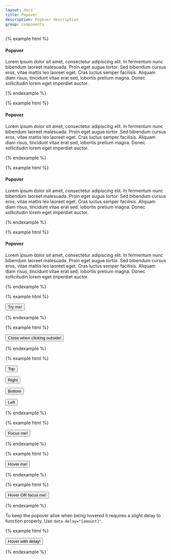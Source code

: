 ```yaml
---
layout: docs
title: Popover
description: Popover description
group: components
---
```


{% example html %}

<div class="env-popover">
   <div class="env-popover__arrow env-popover__arrow--top"></div>
   <div class="env-popover__header">
      <h4 class="env-text env-popover__header__title">Popover</h4>
   </div>
   <div class="env-popover__content env-p-around--small">
      <p class="env-text">Lorem ipsum dolor sit amet, consectetur adipiscing elit. In fermentum nunc bibendum laoreet malesuada. Proin eget augue tortor. Sed bibendum cursus eros, vitae mattis leo laoreet eget. Cras luctus semper facilisis. Aliquam diam risus, tincidunt vitae erat sed, lobortis pretium magna. Donec sollicitudin lorem eget imperdiet auctor.</p>
   </div>
</div>

{% endexample %}

{% example html %}

<div class="env-popover">
   <div class="env-popover__arrow env-popover__arrow--bottom"></div>
   <div class="env-popover__header">
      <h4 class="env-text env-popover__header__title">Popover</h4>
   </div>
   <div class="env-popover__content env-p-around--small">
      <p class="env-text">Lorem ipsum dolor sit amet, consectetur adipiscing elit. In fermentum nunc bibendum laoreet malesuada. Proin eget augue tortor. Sed bibendum cursus eros, vitae mattis leo laoreet eget. Cras luctus semper facilisis. Aliquam diam risus, tincidunt vitae erat sed, lobortis pretium magna. Donec sollicitudin lorem eget imperdiet auctor.</p>
   </div>
</div>

{% endexample %}

{% example html %}

<div class="env-popover">
   <div class="env-popover__arrow env-popover__arrow--left"></div>
   <div class="env-popover__header">
      <h4 class="env-text env-popover__header__title">Popover</h4>
   </div>
   <div class="env-popover__content env-p-around--small">
      <p class="env-text">Lorem ipsum dolor sit amet, consectetur adipiscing elit. In fermentum nunc bibendum laoreet malesuada. Proin eget augue tortor. Sed bibendum cursus eros, vitae mattis leo laoreet eget. Cras luctus semper facilisis. Aliquam diam risus, tincidunt vitae erat sed, lobortis pretium magna. Donec sollicitudin lorem eget imperdiet auctor.</p>
   </div>
</div>

{% endexample %}

{% example html %}

<div class="env-popover">
   <div class="env-popover__arrow env-popover__arrow--right"></div>
   <div class="env-popover__header">
      <h4 class="env-text env-popover__header__title">Popover</h4>
   </div>
   <div class="env-popover__content env-p-around--small">
      <p class="env-text">Lorem ipsum dolor sit amet, consectetur adipiscing elit. In fermentum nunc bibendum laoreet malesuada. Proin eget augue tortor. Sed bibendum cursus eros, vitae mattis leo laoreet eget. Cras luctus semper facilisis. Aliquam diam risus, tincidunt vitae erat sed, lobortis pretium magna. Donec sollicitudin lorem eget imperdiet auctor.</p>
   </div>
</div>

{% endexample %}

{% example html %}

<button 
   class="env-button env-button--primary example-popover"
   data-placement="top"
   data-title="Lorem ipsum"
   data-content="Lorem ipsum dolor sit amet, consectetur adipiscing elit. In fermentum nunc bibendum laoreet malesuada. Proin eget augue tortor. Sed bibendum cursus eros, vitae mattis leo laoreet eget.">
   Try me!
</button>

{% endexample %}

{% example html %}

<button 
   class="env-button env-button--primary example-popover"
   data-placement="top"
   data-click-outside="true"
   data-title="Lorem ipsum"
   data-content="Lorem ipsum dolor sit amet, consectetur adipiscing elit. In fermentum nunc bibendum laoreet malesuada. Proin eget augue tortor. Sed bibendum cursus eros, vitae mattis leo laoreet eget.">
   Close when clicking outside!
</button>

{% endexample %}

{% example html %}

<button 
   class="env-button example-popover"
   data-placement="top"
   data-title="Lorem ipsum"
   data-content="Lorem ipsum dolor sit amet, consectetur adipiscing elit. In fermentum nunc bibendum laoreet malesuada. Proin eget augue tortor. Sed bibendum cursus eros, vitae mattis leo laoreet eget.">
   Top
</button>

<button 
   class="env-button example-popover"
   data-placement="right"
   data-title="Lorem ipsum"
   data-content="Lorem ipsum dolor sit amet, consectetur adipiscing elit. In fermentum nunc bibendum laoreet malesuada. Proin eget augue tortor. Sed bibendum cursus eros, vitae mattis leo laoreet eget.">
   Right
</button>

<button 
   class="env-button example-popover"
   data-placement="bottom"
   data-title="Lorem ipsum"
   data-content="Lorem ipsum dolor sit amet, consectetur adipiscing elit. In fermentum nunc bibendum laoreet malesuada. Proin eget augue tortor. Sed bibendum cursus eros, vitae mattis leo laoreet eget.">
   Bottom
</button>

<button 
   class="env-button example-popover"
   data-placement="left"
   data-title="Lorem ipsum"
   data-content="Lorem ipsum dolor sit amet, consectetur adipiscing elit. In fermentum nunc bibendum laoreet malesuada. Proin eget augue tortor. Sed bibendum cursus eros, vitae mattis leo laoreet eget.">
   Left
</button>

{% endexample %}

{% example html %}

<button 
   class="env-button env-button--primary example-popover"
   data-placement="top"
   data-trigger="focus"
   data-title="Lorem ipsum"
   data-content="Lorem ipsum dolor sit amet, consectetur adipiscing elit. In fermentum nunc bibendum laoreet malesuada. Proin eget augue tortor. Sed bibendum cursus eros, vitae mattis leo laoreet eget.">
   Focus me!
</button>

{% endexample %}

{% example html %}

<button 
   class="env-button env-button--primary example-popover"
   data-placement="top"
   data-trigger="hover"
   data-title="Lorem ipsum"
   data-content="Lorem ipsum dolor sit amet, consectetur adipiscing elit. In fermentum nunc bibendum laoreet malesuada. Proin eget augue tortor. Sed bibendum cursus eros, vitae mattis leo laoreet eget.">
   Hover me!
</button>

{% endexample %}

{% example html %}

<button 
   class="env-button env-button--primary example-popover"
   data-placement="top"
   data-trigger="hover focus"
   data-title="Lorem ipsum"
   data-content="Lorem ipsum dolor sit amet, consectetur adipiscing elit. In fermentum nunc bibendum laoreet malesuada. Proin eget augue tortor. Sed bibendum cursus eros, vitae mattis leo laoreet eget.">
   Hover OR focus me!
</button>

{% endexample %}

To keep the popover alive when being hovered it requires a slight delay to function properly. Use `data-delay="{amount}"`.

{% example html %}

<button 
   class="env-button env-button--primary example-popover"
   data-placement="top"
   data-trigger="hover"
   data-title="Lorem ipsum"
   data-delay="500"
   data-content="Lorem ipsum dolor sit amet, consectetur adipiscing elit. In fermentum nunc bibendum laoreet malesuada. Proin eget augue tortor. Sed bibendum cursus eros, vitae mattis leo laoreet eget.">
   Hover with delay!
</button>

{% endexample %}
